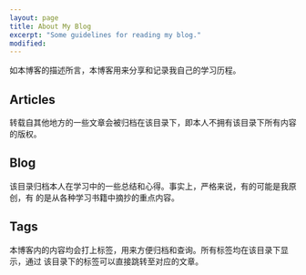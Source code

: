 ```yaml
---
layout: page
title: About My Blog
excerpt: "Some guidelines for reading my blog."
modified: 
---
```


如本博客的描述所言，本博客用来分享和记录我自己的学习历程。

## Articles
转载自其他地方的一些文章会被归档在该目录下，即本人不拥有该目录下所有内容的版权。

## Blog
该目录归档本人在学习中的一些总结和心得。事实上，严格来说，有的可能是我原创，有
的是从各种学习书籍中摘抄的重点内容。

## Tags
本博客内的内容均会打上标签，用来方便归档和查询。所有标签均在该目录下显示，通过
该目录下的标签可以直接跳转至对应的文章。